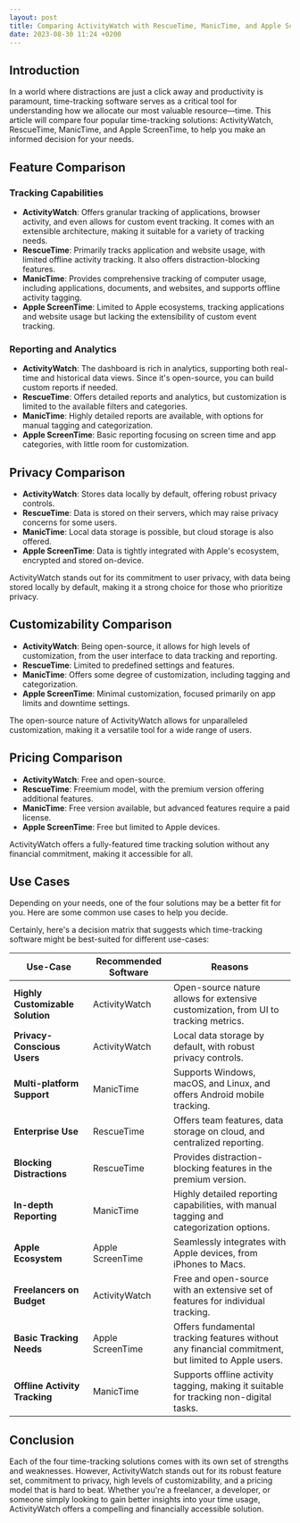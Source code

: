 ```yaml
---
layout: post
title: Comparing ActivityWatch with RescueTime, ManicTime, and Apple ScreenTime
date: 2023-08-30 11:24 +0200
---
```


## Introduction

In a world where distractions are just a click away and productivity is paramount, time-tracking software serves as a critical tool for understanding how we allocate our most valuable resource—time. This article will compare four popular time-tracking solutions: ActivityWatch, RescueTime, ManicTime, and Apple ScreenTime, to help you make an informed decision for your needs.

## Feature Comparison

### Tracking Capabilities

- **ActivityWatch**: Offers granular tracking of applications, browser activity, and even allows for custom event tracking. It comes with an extensible architecture, making it suitable for a variety of tracking needs.
- **RescueTime**: Primarily tracks application and website usage, with limited offline activity tracking. It also offers distraction-blocking features.
- **ManicTime**: Provides comprehensive tracking of computer usage, including applications, documents, and websites, and supports offline activity tagging.
- **Apple ScreenTime**: Limited to Apple ecosystems, tracking applications and website usage but lacking the extensibility of custom event tracking.

### Reporting and Analytics

- **ActivityWatch**: The dashboard is rich in analytics, supporting both real-time and historical data views. Since it's open-source, you can build custom reports if needed.
- **RescueTime**: Offers detailed reports and analytics, but customization is limited to the available filters and categories.
- **ManicTime**: Highly detailed reports are available, with options for manual tagging and categorization.
- **Apple ScreenTime**: Basic reporting focusing on screen time and app categories, with little room for customization.

## Privacy Comparison

- **ActivityWatch**: Stores data locally by default, offering robust privacy controls.
- **RescueTime**: Data is stored on their servers, which may raise privacy concerns for some users.
- **ManicTime**: Local data storage is possible, but cloud storage is also offered.
- **Apple ScreenTime**: Data is tightly integrated with Apple's ecosystem, encrypted and stored on-device.

ActivityWatch stands out for its commitment to user privacy, with data being stored locally by default, making it a strong choice for those who prioritize privacy.

## Customizability Comparison

- **ActivityWatch**: Being open-source, it allows for high levels of customization, from the user interface to data tracking and reporting.
- **RescueTime**: Limited to predefined settings and features.
- **ManicTime**: Offers some degree of customization, including tagging and categorization.
- **Apple ScreenTime**: Minimal customization, focused primarily on app limits and downtime settings.

The open-source nature of ActivityWatch allows for unparalleled customization, making it a versatile tool for a wide range of users.

## Pricing Comparison

- **ActivityWatch**: Free and open-source.
- **RescueTime**: Freemium model, with the premium version offering additional features.
- **ManicTime**: Free version available, but advanced features require a paid license.
- **Apple ScreenTime**: Free but limited to Apple devices.

ActivityWatch offers a fully-featured time tracking solution without any financial commitment, making it accessible for all.

## Use Cases

Depending on your needs, one of the four solutions may be a better fit for you. Here are some common use cases to help you decide.

Certainly, here's a decision matrix that suggests which time-tracking software might be best-suited for different use-cases:

| Use-Case                          | Recommended Software                         | Reasons                                                                                          |
|-----------------------------------|-----------------------------------------------|--------------------------------------------------------------------------------------------------|
| **Highly Customizable Solution**  | ActivityWatch                                 | Open-source nature allows for extensive customization, from UI to tracking metrics.              |
| **Privacy-Conscious Users**      | ActivityWatch                                 | Local data storage by default, with robust privacy controls.                                      |
| **Multi-platform Support**       | ManicTime                                     | Supports Windows, macOS, and Linux, and offers Android mobile tracking.                           |
| **Enterprise Use**               | RescueTime                                   | Offers team features, data storage on cloud, and centralized reporting.                           |
| **Blocking Distractions**        | RescueTime                                   | Provides distraction-blocking features in the premium version.                                    |
| **In-depth Reporting**           | ManicTime                                     | Highly detailed reporting capabilities, with manual tagging and categorization options.           |
| **Apple Ecosystem**              | Apple ScreenTime                              | Seamlessly integrates with Apple devices, from iPhones to Macs.                                   |
| **Freelancers on Budget**        | ActivityWatch                                 | Free and open-source with an extensive set of features for individual tracking.                   |
| **Basic Tracking Needs**         | Apple ScreenTime                              | Offers fundamental tracking features without any financial commitment, but limited to Apple users.|
| **Offline Activity Tracking**    | ManicTime                                     | Supports offline activity tagging, making it suitable for tracking non-digital tasks.             |

## Conclusion

Each of the four time-tracking solutions comes with its own set of strengths and weaknesses. However, ActivityWatch stands out for its robust feature set, commitment to privacy, high levels of customizability, and a pricing model that is hard to beat. Whether you're a freelancer, a developer, or someone simply looking to gain better insights into your time usage, ActivityWatch offers a compelling and financially accessible solution.
